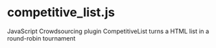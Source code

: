 # competitive_list.js
JavaScript Crowdsourcing plugin CompetitiveList turns a HTML list in a round-robin tournament
